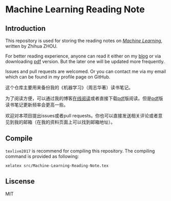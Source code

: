 # Machine Learning Reading Note

## Introduction

This repository is used for storing the reading notes on [*Machine Learning*](https://www.amazon.cn/%E5%9B%BE%E4%B9%A6/dp/B01ARKEV1G/ref=sr_1_1?ie=UTF8&qid=1495374863&sr=8-1&keywords=%E6%9C%BA%E5%99%A8%E5%AD%A6%E4%B9%A0), written by Zhihua ZHOU.

For better reading experience, anyone can read it either on my [blog](http://shuaihuang.github.io/Notes/) or via downloading [pdf](https://github.com/ShuaiHuang/MachineLearningNotes/blob/LaTexDraft/Machine-Learning-Reading-Note.pdf) version. But the later one will be updated more frequently.

Issues and pull requests are welcomed. Or you can contact me via my email which can be found in my profile page on GitHub.

这个仓库主要用来备份我的《机器学习》（周志华著）读书笔记。

为了阅读方便，可以通过我的博客[在线阅读](http://shuaihuang.github.io/Notes/)或者直接下载[pdf](https://github.com/ShuaiHuang/MachineLearningNotes/blob/LaTexDraft/Machine-Learning-Reading-Note.pdf)版阅读。但是[pdf](https://github.com/ShuaiHuang/MachineLearningNotes/blob/LaTexDraft/Machine-Learning-Reading-Note.pdf)版读书笔记更新频率会更高一些。

欢迎对本项目提出issues或者pull requests。你也可以直接发送相关评论或者意见到我的邮箱（在我的资料页面上可以找到邮箱地址）。

## Compile

`texlive2017` is recommend for compiling this repository. The compiling command is provided as following:

```
xelatex src/Machine-Learning-Reading-Note.tex
```

## Liscense

MIT
